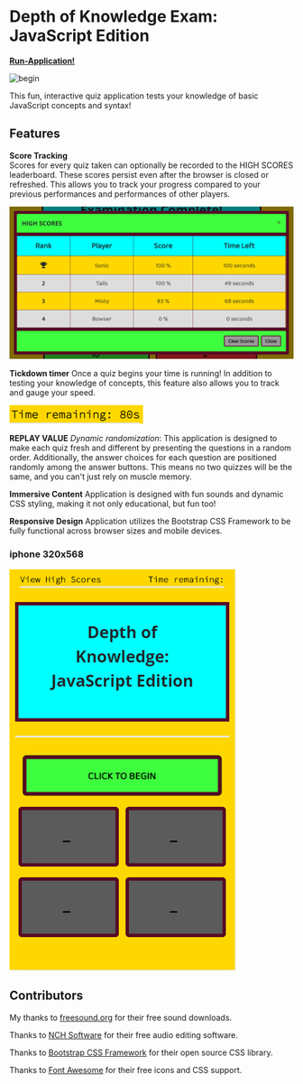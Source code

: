 
# Depth of Knowledge Exam: JavaScript Edition

**[Run-Application!](https://jmantis0.github.io/depth-of-knowledge-javascript-edition/)**

![begin](assets/images/gameplay.gif)

This fun, interactive quiz application tests your knowledge of basic JavaScript concepts and syntax!

## Features

**Score Tracking**  
Scores for every quiz taken can optionally be recorded to the HIGH SCORES leaderboard.  These scores persist even after the browser is closed or refreshed.  This allows you to track your progress compared to your previous performances and performances of other players.

![Score-Tracking](assets/images/high-scores.PNG)

**Tickdown timer**  Once a quiz begins your time is running!  In addition to testing your knowledge of concepts, this feature also allows you to track and gauge your speed.

![timer](assets/images/timer.PNG)

**REPLAY VALUE** 
*Dynamic randomization*:  This application is designed to make each quiz fresh and different by presenting the questions in a random order.   Additionally, the answer choices for each question are positioned randomly among the answer buttons.  This means no two quizzes will be the same, and you can't just rely on muscle memory.

**Immersive Content**  Application is designed with fun sounds and dynamic CSS styling, making it not only educational, but fun too!

**Responsive Design**  Application utilizes the Bootstrap CSS Framework to be fully functional across browser sizes and mobile devices.

### iphone 320x568

![iphone](assets/images/iphone-320x568.PNG)

## Contributors
My thanks to [freesound.org](https://freesound.org/) for their free sound downloads.

Thanks to [NCH Software](https://www.nch.com.au/wavepad/index.html?kw=free%20audio%20editor&gclid=CjwKCAjwv4_1BRAhEiwAtMDLssCOnw4cMOqnj9KlL7BQam6e8zr_m4ZUXx3Wel4fqAtpEvZ37K-6PBoCrLkQAvD_BwE) for their free audio editing software.

Thanks to [Bootstrap CSS Framework](https://getbootstrap.com/) for their open source CSS library.

Thanks to [Font Awesome](https://fontawesome.com/) for their free icons and CSS support.

